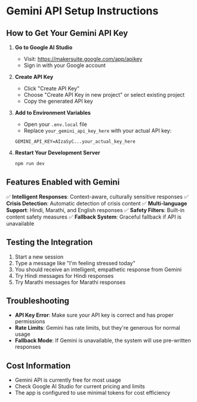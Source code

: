 # Gemini API Setup Instructions

## How to Get Your Gemini API Key

1. **Go to Google AI Studio**
   - Visit: https://makersuite.google.com/app/apikey
   - Sign in with your Google account

2. **Create API Key**
   - Click "Create API Key"
   - Choose "Create API Key in new project" or select existing project
   - Copy the generated API key

3. **Add to Environment Variables**
   - Open your `.env.local` file
   - Replace `your_gemini_api_key_here` with your actual API key:
   ```
   GEMINI_API_KEY=AIzaSyC...your_actual_key_here
   ```

4. **Restart Your Development Server**
   ```bash
   npm run dev
   ```

## Features Enabled with Gemini

✅ **Intelligent Responses**: Context-aware, culturally sensitive responses
✅ **Crisis Detection**: Automatic detection of crisis content
✅ **Multi-language Support**: Hindi, Marathi, and English responses
✅ **Safety Filters**: Built-in content safety measures
✅ **Fallback System**: Graceful fallback if API is unavailable

## Testing the Integration

1. Start a new session
2. Type a message like "I'm feeling stressed today"
3. You should receive an intelligent, empathetic response from Gemini
4. Try Hindi messages for Hindi responses
5. Try Marathi messages for Marathi responses

## Troubleshooting

- **API Key Error**: Make sure your API key is correct and has proper permissions
- **Rate Limits**: Gemini has rate limits, but they're generous for normal usage
- **Fallback Mode**: If Gemini is unavailable, the system will use pre-written responses

## Cost Information

- Gemini API is currently free for most usage
- Check Google AI Studio for current pricing and limits
- The app is configured to use minimal tokens for cost efficiency
